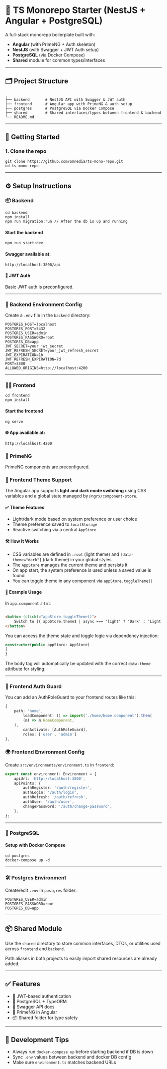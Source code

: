 # 🧱 TS Monorepo Starter (NestJS + Angular + PostgreSQL)

A full-stack monorepo boilerplate built with:

- **Angular** (with PrimeNG + Auth skeleton)
- **NestJS** (with Swagger + JWT Auth setup)
- **PostgreSQL** (via Docker Compose)
- **Shared** module for common types/interfaces

---

## 🗂️ Project Structure

```
.
├── backend       # NestJS API with Swagger & JWT auth
├── frontend      # Angular app with PrimeNG & auth setup
├── postgres      # PostgreSQL via Docker Compose
├── shared        # Shared interfaces/types between frontend & backend
└── README.md
```

---

## 🚀 Getting Started

### 1. Clone the repo

```
git clone https://github.com/omnedia/ts-mono-repo.git
cd ts-mono-repo
```

---

## ⚙️ Setup Instructions

### 📦 Backend

```
cd backend
npm install
npm run migration:run // After the db is up and running
```

#### Start the backend

```
npm run start:dev
```

#### Swagger available at:

```
http://localhost:3800/api
```

#### 🔐 JWT Auth

Basic JWT auth is preconfigured.

---

### 🧪 Backend Environment Config

Create a `.env` file in the `backend` directory:

```
POSTGRES_HOST=localhost
POSTGRES_PORT=5432
POSTGRES_USER=admin
POSTGRES_PASSWORD=root
POSTGRES_DB=app
JWT_SECRET=your_jwt_secret
JWT_REFRESH_SECRET=your_jwt_refresh_secret
JWT_EXPIRATION=1h
JWT_REFRESH_EXPIRATION=7d
PORT=3800
ALLOWED_ORIGINS=http://localhost:4200
```

---

### 🧑‍🎨 Frontend

```
cd frontend
npm install
```

#### Start the frontend

```
ng serve
```

#### 🌐 App available at:

```
http://localhost:4200
```

### 💅 PrimeNG

PrimeNG components are preconfigured.

### 🎨 Frontend Theme Support

The Angular app supports **light and dark mode switching** using CSS variables and a global state managed by
`@ngrx/component-store`.

#### ✅ Theme Features

- Light/dark mode based on system preference or user choice
- Theme preference saved to `localStorage`
- Reactive switching via a central `AppStore`

#### 🛠 How It Works

- CSS variables are defined in `:root` (light theme) and `[data-theme="dark"]` (dark theme) in your global styles
- The `AppStore` manages the current theme and persists it
- On app start, the system preference is used unless a saved value is found
- You can toggle theme in any component via `appStore.toggleTheme()`

#### 🧩 Example Usage

In `app.component.html`:

```html

<button (click)="appStore.toggleTheme()">
    Switch to {{ appStore.theme$ | async === 'light' ? 'Dark' : 'Light' }} Mode
</button>
```

You can access the theme state and toggle logic via dependency injection:

```ts
constructor(public appStore: AppStore)
{
}
```

The body tag will automatically be updated with the correct `data-theme` attribute for styling.

---

### 🔐 Frontend Auth Guard

You can add an AuthRoleGuard to your frontend routes like this:

```ts
{
    path: 'home',
        loadComponent: () => import('./home/home.component').then(
        (m) => m.HomeComponent,
    ),
        canActivate: [AuthRoleGuard],
        roles: ['user', 'admin']
},
```

### 🌍 Frontend Environment Config

Create `src/environments/environment.ts` in `frontend`:

```ts
export const environment: Environment = {
    apiUrl: 'http://localhost:3800',
    apiPoints: {
        authRegister: '/auth/register',
        authLogin: '/auth/login',
        authRefresh: '/auth/refresh',
        authUser: '/auth/user',
        changePassword: '/auth/change-password',
    },
};
```

---

### 🐘 PostgreSQL

#### Setup with Docker Compose

```
cd postgres
docker-compose up -d
```

---

### 🛠️ Postgres Environment

Create/edit `.env` in `postgres` folder:

```
POSTGRES_USER=admin
POSTGRES_PASSWORD=root
POSTGRES_DB=app
```

---

## 📦 Shared Module

Use the `shared` directory to store common interfaces, DTOs, or utilities used across `frontend` and `backend`.

Path aliases in both projects to easily import shared resources are already added.

---

## ✅ Features

- 🔐 JWT-based authentication
- 🐘 PostgreSQL + TypeORM
- 📑 Swagger API docs
- 💄 PrimeNG in Angular
- 📦 Shared folder for type safety

---

## 🧪 Development Tips

- Always run `docker-compose up` before starting backend if DB is down
- Sync `.env` values between backend and docker DB config
- Make sure `environment.ts` matches backend URLs